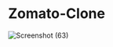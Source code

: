 # Zomato-Clone
![Screenshot (63)](https://github.com/user-attachments/assets/0b01dbb5-922f-4600-bd2f-48f5c53e7a9d)

